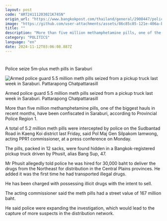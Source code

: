 ```yaml
---
layout: post
code: "ART24111203021K74SN"
origin_url: "https://www.bangkokpost.com/thailand/general/2900447/police-seize-5m-plus-meth-pills-in-saraburi"
image: "https://github.com/user-attachments/assets/86c85c85-121e-406a-bdd3-ff9b0066c921"
title: ""
description: "More than five million methamphetamine pills, one of the biggest hauls in recent months, have been confiscated in Saraburi, according to Provincial Police Region 1."
category: "POLITICS"
language: "en"
date: 2024-11-12T03:06:08.887Z
---
```


# 

Police seize 5m-plus meth pills in Saraburi

![Armed police guard 5.5 million meth pills seized from a pickup truck last week in Saraburi. Pattarapong Chatpattarasill](https://github.com/user-attachments/assets/c7a0c957-60ad-417f-bc00-e360f13ff09f)

Armed police guard 5.5 million meth pills seized from a pickup truck last week in Saraburi. Pattarapong Chatpattarasill

More than five million methamphetamine pills, one of the biggest hauls in recent months, have been confiscated in Saraburi, according to Provincial Police Region 1.

A total of 5.2 million meth pills were intercepted by police on the Sudbantad Road in Kaeng Koi district last Friday, said Pol Maj Gen Silpakom Iamwong, acting PPR1 commissioner, at a press conference on Monday.

The pills, packed in 12 sacks, were found hidden in a Bangkok-registered pickup truck driven by Phusit, alias Bang Sup, 47.

Mr Phusit allegedly told police he was hired for 30,000 baht to deliver the drugs from the Northeast for distribution in the Central Plains provinces. He added it was the first time he had transported illegal drugs.

He has been charged with possessing illicit drugs with the intent to sell.

The acting commissioner said the meth pills had a street value of 167 million baht.

He said police were expanding the investigation, which would lead to the capture of more suspects in the distribution network.